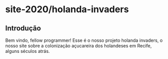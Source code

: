 # site-2020/holanda-invaders
## Introdução
Bem vindo, fellow programmer!
Esse é o nosso projeto holanda invaders, o nosso site sobre a colonização açucareira dos holandeses em Recife, alguns séculos atrás.
